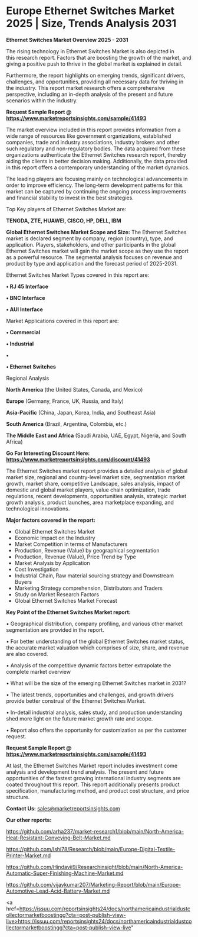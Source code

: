 # Europe Ethernet Switches Market 2025 | Size, Trends Analysis 2031

<Strong> Ethernet Switches Market Overview 2025 - 2031</strong>

The rising technology in Ethernet Switches Market is also depicted in this research report. Factors that are boosting the growth of the market, and giving a positive push to thrive in the global market is explained in detail.

Furthermore, the report highlights on emerging trends, significant drivers, challenges, and opportunities, providing all necessary data for thriving in the industry. This report market research offers a comprehensive perspective, including an in-depth analysis of the present and future scenarios within the industry.

<strong>Request Sample Report @ <a href=https://www.marketreportsinsights.com/sample/41493>https://www.marketreportsinsights.com/sample/41493</a></strong>

The market overview included in this report provides information from a wide range of resources like government organizations, established companies, trade and industry associations, industry brokers and other such regulatory and non-regulatory bodies. The data acquired from these organizations authenticate the Ethernet Switches research report, thereby aiding the clients in better decision making. Additionally, the data provided in this report offers a contemporary understanding of the market dynamics.

The leading players are focusing mainly on technological advancements in order to improve efficiency. The long-term development patterns for this market can be captured by continuing the ongoing process improvements and financial stability to invest in the best strategies.

Top Key players of Ethernet Switches Market are:

<strong>TENGDA, ZTE, HUAWEI, CISCO, HP, DELL, IBM</strong>

<strong><b>Global Ethernet Switches Market Scope and Size:</b></strong>
The Ethernet Switches market is declared segment by company, region (country), type, and application. Players, stakeholders, and other participants in the global Ethernet Switches market will gain the market scope as they use the report as a powerful resource. The segmental analysis focuses on revenue and product by type and application and the forecast period of 2025-2031.

Ethernet Switches Market Types covered in this report are:

<strong>•  RJ 45 Interface

•  BNC Interface

•  AUI Interface</strong>

Market Applications covered in this report are:

<strong>•  Commercial

•  Industrial

•  

•  Ethernet Switches</strong> 

Regional Analysis

<strong>North America</strong> (the United States, Canada, and Mexico)

<strong>Europe</strong> (Germany, France, UK, Russia, and Italy)

<strong>Asia-Pacific</strong> (China, Japan, Korea, India, and Southeast Asia)

<strong>South America</strong> (Brazil, Argentina, Colombia, etc.)

<strong>The Middle East and Africa</strong> (Saudi Arabia, UAE, Egypt, Nigeria, and South Africa)

<strong>Go For Interesting Discount Here: <a href=https://www.marketreportsinsights.com/discount/41493>https://www.marketreportsinsights.com/discount/41493</a></strong>

The Ethernet Switches market report provides a detailed analysis of global market size, regional and country-level market size, segmentation market growth, market share, competitive Landscape, sales analysis, impact of domestic and global market players, value chain optimization, trade regulations, recent developments, opportunities analysis, strategic market growth analysis, product launches, area marketplace expanding, and technological innovations.

<strong><b>Major factors covered in the report:</b></strong>
<ul>
  <li>Global Ethernet Switches Market </li>
  <li>Economic Impact on the Industry</li>
  <li>Market Competition in terms of Manufacturers</li>
  <li>Production, Revenue (Value) by geographical segmentation</li>
  <li>Production, Revenue (Value), Price Trend by Type</li>
  <li>Market Analysis by Application</li>
  <li>Cost Investigation</li>
  <li>Industrial Chain, Raw material sourcing strategy and Downstream Buyers</li>
  <li>Marketing Strategy comprehension, Distributors and Traders</li>
  <li>Study on Market Research Factors</li>
  <li>Global Ethernet Switches Market Forecast</li>
</ul>

<strong><b>Key Point of the Ethernet Switches Market report:</b></strong>

• Geographical distribution, company profiling, and various other market segmentation are provided in the report.

• For better understanding of the global Ethernet Switches market status, the accurate market valuation which comprises of size, share, and revenue are also covered.

• Analysis of the competitive dynamic factors better extrapolate the complete market overview

• What will be the size of the emerging Ethernet Switches market in 2031?

• The latest trends, opportunities and challenges, and growth drivers provide better construal of the Ethernet Switches Market.

• In-detail industrial analysis, sales study, and production understanding shed more light on the future market growth rate and scope.

• Report also offers the opportunity for customization as per the customer request.

<strong>Request Sample Report @ <a href=https://www.marketreportsinsights.com/sample/41493>https://www.marketreportsinsights.com/sample/41493</a></strong>

At last, the Ethernet Switches Market report includes investment come analysis and development trend analysis. The present and future opportunities of the fastest growing international industry segments are coated throughout this report. This report additionally presents product specification, manufacturing method, and product cost structure, and price structure.

<strong>Contact Us:</strong>
sales@marketreportsinsights.com

<strong>Our other reports:</strong>

<a href=https://github.com/arha237/market-research1/blob/main/North-America-Heat-Resistant-Conveying-Belt-Market.md>https://github.com/arha237/market-research1/blob/main/North-America-Heat-Resistant-Conveying-Belt-Market.md</a>

<a href=https://github.com/Ishi78/Research/blob/main/Europe-Digital-Textile-Printer-Market.md>https://github.com/Ishi78/Research/blob/main/Europe-Digital-Textile-Printer-Market.md</a>

<a href=https://github.com/Hindavii9/Researchinsight/blob/main/North-America-Automatic-Super-Finishing-Machine-Market.md>https://github.com/Hindavii9/Researchinsight/blob/main/North-America-Automatic-Super-Finishing-Machine-Market.md</a>

<a href=https://github.com/vijaykumar207/Marketing-Report/blob/main/Europe-Automotive-Lead-Acid-Battery-Market.md>https://github.com/vijaykumar207/Marketing-Report/blob/main/Europe-Automotive-Lead-Acid-Battery-Market.md</a>

<a href=https://issuu.com/reportsinsights24/docs/northamericaindustrialdustcollectormarketboostingg?cta=post-publish-view-live>https://issuu.com/reportsinsights24/docs/northamericaindustrialdustcollectormarketboostingg?cta=post-publish-view-live</a>"
